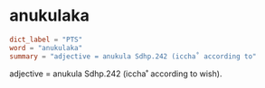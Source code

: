 # anukulaka

``` toml
dict_label = "PTS"
word = "anukulaka"
summary = "adjective = anukula Sdhp.242 (iccha˚ according to"
```

adjective = anukula Sdhp.242 (iccha˚ according to wish).

